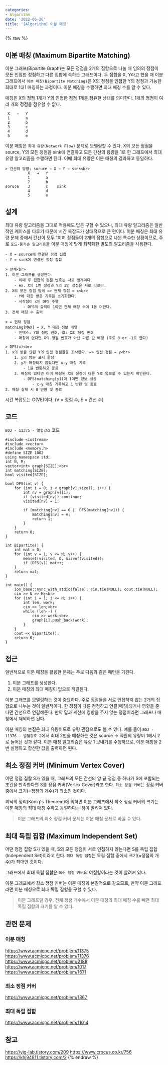 ```yaml
---
categories:
- Algorithm
date: '2022-06-26'
title: '[Algorithm] 이분 매칭'
---
```


{% raw %}
## 이분 매칭 (Maximum Bipartite Matching)
이분 그래프(Bipartite Graph)는 모든 정점을 2개의 집합으로 나눌 때 임의의 정점이 모든 인접한 정점하고 다른 집합에 속하는 그래프이다. 두 집합을 X, Y라고 했을 때 이분 그래프에서 `이분 매칭(Bipartite Matching)`은 X의 정점을 인접한 Y의 정점과 가능한 최대로 1대1 매칭하는 과정이다. 이분 매칭을 수행하면 최대 매칭 수를 알 수 있다. 

매칭은 X의 정점 1개가 Y의 인접한 정점 1개을 점유한 상태를 의미한다. 1개의 정점이 여러 개의 정점을 점유할 수 없다.
```
 X   →   Y
 1       a
 2       b
 3       c
 4       d
 5       e
```

이분 매칭은 `최대 유량(Network Flow)` 문제로 모델링할 수 있다. X의 모든 정점을 source, Y의 모든 정점을 sink에 연결하고 모든 간선의 용량을 1로 한 그래프에서 최대 유량 알고리즘을 수행하면 된다. 이때 최대 유량은 이분 매칭의 결과하고 동일하다.
```
> 간선의 방향: soruce → X → Y → sink<br>
          X   →   Y
          1       a
          2       b
soruce    3       c    sink
          4       d
          5       e
```

## 설계
최대 유량 알고리즘을 그대로 적용해도 답은 구할 수 있으나, 최대 유량 알고리즘은 일반적인 케이스를 다루기 때문에 시간 복잡도가 상대적으로 큰 편이다. 이분 매칭은 최대 유량 문제 중에서 간선이 모두 1이며 정점들이 2개의 집합으로 나뉜 특수한 상황이므로, 주로 `포드-풀커슨 알고리즘`을 이분 매칭에 맞게 최적화한 별도의 알고리즘을 사용한다.

```
- X = source에 연결된 정점 집합
- Y = sink에 연결된 정점 집합

> 전체<br>
1. 이분 그래프를 생성한다.
	- 이때 두 집합의 정점 번호는 서로 별개이다.
	- ex. X의 1번 정점과 Y의 1번 정점은 서로 다르다.
2. X의 모든 정점 탐색 => 현재 정점 = x<br>
	- Y에 대한 방문 기록을 초기화한다.
	- 시작점이 x인 DFS 수행
		- DFS의 출력이 1이면 전체 매칭 수에 1을 더한다.
3. 전체 매칭 수 출력
```
```
x = 현재 정점
matching[MAX] = X, Y 매칭 정보 배열
	- 인덱스: Y의 정점 번호, 값: X의 정점 번호
	- 매칭이 없다면 X의 정점 번호가 아닌 다른 값 배정 (주로 0 or -1로 한다)

> DFS(x)<br>
1. x의 방문 안된 Y의 인접 정점들을 조사한다. => 인접 정점 = y<br>
	1. y의 방문 표시 활성
	2. y가 매칭되지 않았다면 x-y 매칭 기록
		- 1을 반환하고 종료
	3. 매칭이 있다면 이미 매칭된 X의 정점이 다른 Y로 양보할 수 있는지 확인한다.
		- DFS(matching[y])이 1이면 양보 성공
			- x-y 매칭 기록하고 1 반환 및 종료
2. 매칭 실패 시 0 반환 및 종료
```

시간 복잡도는 O(VE)이다. (V = 정점 수, E = 간선 수)

## 코드
`BOJ - 11375 - 열혈강호` 코드
```
#include <iostream>
#include <vector>
#include <memory.h>
#define SIZE 1002
using namespace std;
int N, M;
vector<int> graph[SIZE];<br>
int matching[SIZE];
bool visited[SIZE];

bool DFS(int v) {
	for (int i = 0; i < graph[v].size(); i++) {
		int nv = graph[v][i];
		if (visited[nv]) continue;
		visited[nv] = 1;

		if (matching[nv] == 0 || DFS(matching[nv])) {
			matching[nv] = v;
			return 1;
		}
	}
	return 0;
}

int Bipartite() {
	int mat = 0;
	for (int v = 1; v <= N; v++) {
		memset(visited, 0, sizeof(visited));
		if (DFS(v)) mat++;
	}
	return mat;
}

int main() {
	ios_base::sync_with_stdio(false); cin.tie(NULL); cout.tie(NULL);
	cin >> N >> M;<br>
	for (int i = 1; i <= N; i++) {
		int len, work;
		cin >> len;<br>
		while (len--) {
			cin >> work;<br>
			graph[i].push_back(work);
		}
	}
	cout << Bipartite();
	return 0;
}
```

## 접근
일반적으로 이분 매칭을 활용한 문제는 주로 다음과 같은 패턴을 가진다.
1. 이분 그래프를 생성한다.
2. 이분 매칭의 최대 매칭이 답으로 직결된다.

이분 그래프를 모델링하는 것이 중요하다. 주로 정점들을 서로 인접하지 않는 2개의 집합으로 나누는 것이 일반적이다. 한 정점이 다른 정점하고 연결(매칭)되거나 영향을 준다면 간선으로 연결해준다. 만약 답과 계산에 영향을 주지 않는 정점이라면 그래프나 매칭에서 제외하면 된다.

이분 매칭의 본질은 최대 유량이므로 유량 관점으로도 볼 수 있다. 예를 들어 `BOJ - 11376 - 열혈강호 2`에서 최대 2번을 매칭하는 것은 source → 직원의 유량이 1에서 2로 늘어난 것과 같다. 이분 매칭 알고리즘은 유량 1 보내기를 수행하므로, 이분 매칭을 2번 실행하고 합산한 값을 출력하면 된다.

## 최소 정점 커버 (Minimum Vertex Cover)
어떤 정점 집합 S가 있을 때, 그래프의 모든 간선의 양 끝 정점 중 하나가 S에 포함되는 조건을 만족한다면 S를 정점 커버(Vertex Cover)라고 한다. `최소 정점 커버`는 정점 커버 중에서 크기(=정점의 개수)가 최소인 것이다.

쾨닉의 정리(König's Theorem)에 의하면 이분 그래프에서 최소 정점 커버의 크기는 이분 매칭의 최대 매칭 수하고 동일하다는 점이 알려져 있다.
> 이분 그래프의 최소 정점 커버 문제는 이분 매칭 문제로 바꿀 수 있다.<br>

## 최대 독립 집합 (Maximum Independent Set)
어떤 정점 집합 S가 있을 때, S의 모든 정점이 서로 인접하지 않는다면 S를 독립 집합(Independent Set)이라고 한다. `최대 독립 집합`는 독립 집합 중에서 크기(=정점의 개수)가 최대인 것이다.

그래프에서 최대 독립 집합은 `최소 정점 커버`의 여집합이라는 것이 알려져 있다.

이분 그래프에서 최소 정점 커버는 이분 매칭과 본질적으로 같으므로, 만약 이분 그래프라면 이분 매칭으로 최대 독립 집합을 구할 수 있다.
> 이분 그래프일 경우, 전체 정점 개수에서 이분 매칭의 최대 매칭 수를 빼면 최대 독립 집합의 크기를 알 수 있다. <br>

## 관련 문제
### 이분 매칭
https://www.acmicpc.net/problem/11375
https://www.acmicpc.net/problem/11376
https://www.acmicpc.net/problem/2188
https://www.acmicpc.net/problem/1017
https://www.acmicpc.net/problem/1671

### 최소 정점 커버
https://www.acmicpc.net/problem/1867

### 최대 독립 집합
https://www.acmicpc.net/problem/11014

## 참고
https://yjg-lab.tistory.com/209
https://www.crocus.co.kr/756
https://khj94811.tistory.com/2
{% endraw %}